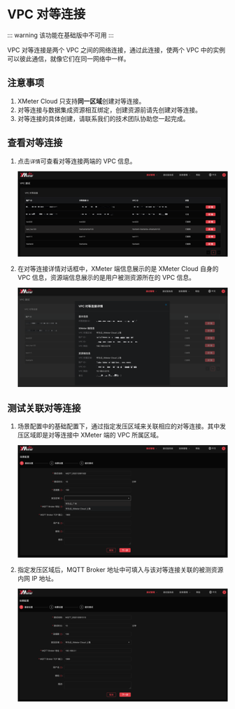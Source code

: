 # VPC 对等连接

::: warning
该功能在基础版中不可用
:::

VPC 对等连接是两个 VPC 之间的网络连接，通过此连接，使两个 VPC 中的实例可以彼此通信，就像它们在同一网络中一样。

## 注意事项

1. XMeter Cloud 只支持**同一区域**创建对等连接。
2. 对等连接与数据集成资源相互绑定，创建资源前请先创建对等连接。
3. 对等连接的具体创建，请联系我们的技术团队协助您一起完成。

## 查看对等连接

1. 点击`详情`可查看对等连接两端的 VPC 信息。

   ![vpc_list](../_assets/vpc_list.png)

2. 在对等连接详情对话框中，XMeter 端信息展示的是 XMeter Cloud 自身的 VPC 信息，资源端信息展示的是用户被测资源所在的 VPC 信息。

   ![vpc_details](../_assets/vpc_details.png)


## 测试关联对等连接

1. 场景配置中的基础配置下，通过指定发压区域来关联相应的对等连接。其中发压区域即是对等连接中 XMeter 端的 VPC 所属区域。

   ![vpc_stress_region](../_assets/vpc_stress_region.png)

2. 指定发压区域后，MQTT Broker 地址中可填入与该对等连接关联的被测资源内网 IP 地址。

   ![vpc_private_ip](../_assets/vpc_private_ip.png)